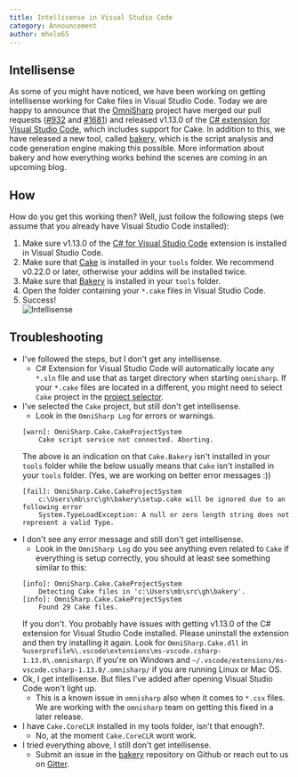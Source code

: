 ```yaml
---
title: Intellisense in Visual Studio Code
category: Announcement
author: mholo65
---
```


## Intellisense

As some of you might have noticed, we have been working on getting intellisense working for Cake files in Visual Studio Code. Today we are happy to announce that the [OmniSharp](http://www.omnisharp.net/) project have merged our pull requests ([#932](https://github.com/OmniSharp/omnisharp-roslyn/pull/932) and [#1681](https://github.com/OmniSharp/omnisharp-vscode/pull/1681)) and released v1.13.0 of the [C# extension for Visual Studio Code](https://marketplace.visualstudio.com/items?itemName=ms-vscode.csharp), which includes support for Cake. In addition to this, we have released a new tool, called [bakery](https://github.com/cake-build/bakery), which is the script analysis and code generation engine making this possible. More information about bakery and how everything works behind the scenes are coming in an upcoming blog.

## How

How do you get this working then? Well, just follow the following steps (we assume that you already have Visual Studio Code installed):
1. Make sure v1.13.0 of the [C# for Visual Studio Code](https://marketplace.visualstudio.com/items?itemName=ms-vscode.csharp) extension is installed in Visual Studio Code.
2. Make sure that [Cake](https://www.nuget.org/packages/Cake/) is installed in your `tools` folder. We recommend v0.22.0 or later, otherwise your addins will be installed twice.
3. Make sure that [Bakery](https://www.nuget.org/packages/Cake.Bakery/) is installed in your `tools` folder.
4. Open the folder containing your `*.cake` files in Visual Studio Code.
5. Success!
<br/>![Intellisense](/assets/img/intellisense-vscode/intellisense-vscode.png)

## Troubleshooting

* I've followed the steps, but I don't get any intellisense.
    * C# Extension for Visual Studio Code will automatically locate any `*.sln` file and use that as target directory when starting `omnisharp`. If your `*.cake` files are located in a different, you might need to select `Cake` project in the [project selector](https://code.visualstudio.com/docs/languages/csharp#_roslyn-and-omnisharp).
* I've selected the `Cake` project, but still don't get intellisense.
    * Look in the `OmniSharp Log` for errors or warnings.
    ```
    [warn]: OmniSharp.Cake.CakeProjectSystem
        Cake script service not connected. Aborting.
    ```
    The above is an indication on that `Cake.Bakery` isn't installed in your `tools` folder while the below usually means that `Cake` isn't installed in your `tools` folder. (Yes, we are working on better error messages :))
    ```
    [fail]: OmniSharp.Cake.CakeProjectSystem
        c:\Users\mb\src\gh\bakery\setup.cake will be ignored due to an following error
        System.TypeLoadException: A null or zero length string does not represent a valid Type.
    ```
* I don't see any error message and still don't get intellisense.
    * Look in the `OmniSharp Log` do you see anything even related to `Cake` if everything is setup correctly, you should at least see something similar to this:
    ```
    [info]: OmniSharp.Cake.CakeProjectSystem
        Detecting Cake files in 'c:\Users\mb\src\gh\bakery'.
    [info]: OmniSharp.Cake.CakeProjectSystem
        Found 29 Cake files.
    ```
    If you don't. You probably have issues with getting v1.13.0 of the C# extension for Visual Studio Code installed. Please uninstall the extension and then try installing it again. Look for `OmniSharp.Cake.dll` in `%userprofile%\.vscode\extensions\ms-vscode.csharp-1.13.0\.omnisharp\` if you're on Windows and `~/.vscode/extensions/ms-vscode.csharp-1.13.0/.omnisharp/` if you are running Linux or Mac OS.
* Ok, I get intellisense. But files I've added after opening Visual Studio Code won't light up.
    * This is a known issue in `omnisharp` also when it comes to `*.csx` files. We are working with the `omnisharp` team on getting this fixed in a later release.
* I have `Cake.CoreCLR` installed in my tools folder, isn't that enough?.
    * No, at the moment `Cake.CoreCLR` wont work.
* I tried everything above, I still don't get intellisense.
    * Submit an issue in the [bakery](https://github.com/cake-build/bakery) repository on Github or reach out to us on [Gitter](https://gitter.im/cake-build/cake).